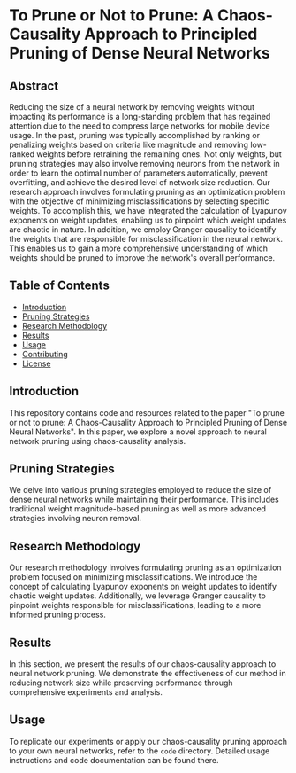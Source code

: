 # To Prune or Not to Prune: A Chaos-Causality Approach to Principled Pruning of Dense Neural Networks

## Abstract
Reducing the size of a neural network by removing weights without impacting its performance is a long-standing problem that has regained attention due to the need to compress large networks for mobile device usage. In the past, pruning was typically accomplished by ranking or penalizing weights based on criteria like magnitude and removing low-ranked weights before retraining the remaining ones. Not only weights, but pruning strategies may also involve removing neurons from the network in order to learn the optimal number of parameters automatically, prevent overfitting, and achieve the desired level of network size reduction. Our research approach involves formulating pruning as an optimization problem with the objective of minimizing misclassifications by selecting specific weights. To accomplish this, we have integrated the calculation of Lyapunov exponents on weight updates, enabling us to pinpoint which weight updates are chaotic in nature. In addition, we employ Granger causality to identify the weights that are responsible for misclassification in the neural network. This enables us to gain a more comprehensive understanding of which weights should be pruned to improve the network's overall performance.

## Table of Contents
- [Introduction](#introduction)
- [Pruning Strategies](#pruning-strategies)
- [Research Methodology](#research-methodology)
- [Results](#results)
- [Usage](#usage)
- [Contributing](#contributing)
- [License](#license)

## Introduction
This repository contains code and resources related to the paper "To prune or not to prune: A Chaos-Causality Approach to Principled Pruning of Dense Neural Networks". In this paper, we explore a novel approach to neural network pruning using chaos-causality analysis.

## Pruning Strategies
We delve into various pruning strategies employed to reduce the size of dense neural networks while maintaining their performance. This includes traditional weight magnitude-based pruning as well as more advanced strategies involving neuron removal.

## Research Methodology
Our research methodology involves formulating pruning as an optimization problem focused on minimizing misclassifications. We introduce the concept of calculating Lyapunov exponents on weight updates to identify chaotic weight updates. Additionally, we leverage Granger causality to pinpoint weights responsible for misclassifications, leading to a more informed pruning process.

## Results
In this section, we present the results of our chaos-causality approach to neural network pruning. We demonstrate the effectiveness of our method in reducing network size while preserving performance through comprehensive experiments and analysis.

## Usage
To replicate our experiments or apply our chaos-causality pruning approach to your own neural networks, refer to the `code` directory. Detailed usage instructions and code documentation can be found there.
